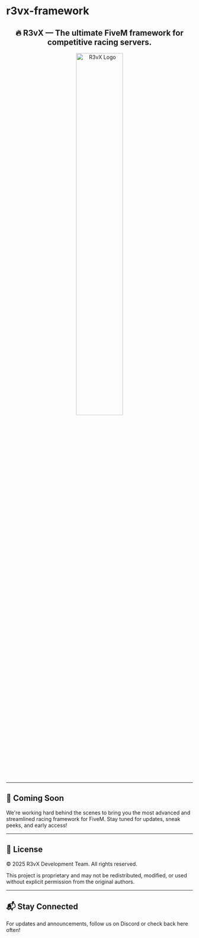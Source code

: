# r3vx-framework

<h2 align="center">🔥 R3vX — The ultimate FiveM framework for competitive racing servers.</h2>

<p align="center">
  <img src="https://i.postimg.cc/FR5Y7vnR/r3vx-logo.png" alt="R3vX Logo" width="50%">
</p>

---

## 🚧 Coming Soon

We're working hard behind the scenes to bring you the most advanced and streamlined racing framework for FiveM. Stay tuned for updates, sneak peeks, and early access!

---

## 📄 License

© 2025 R3vX Development Team. All rights reserved.

This project is proprietary and may not be redistributed, modified, or used without explicit permission from the original authors.

---

## 📬 Stay Connected

For updates and announcements, follow us on Discord or check back here often!
